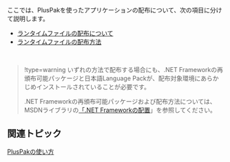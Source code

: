 ここでは、PlusPakを使ったアプリケーションの配布について、次の項目に分けて説明します。

* [ランタイムファイルの配布について](gcdocsite__documentlink?toc-item-id=89d76575-e4e9-494b-bbd1-286a0939d964)
* [ランタイムファイルの配布方法](gcdocsite__documentlink?toc-item-id=197c9ee5-81e4-4497-89ca-3cd7d4aa8abd)
<br>

> !type=warning
> いずれの方法で配布する場合にも、.NET Frameworkの再頒布可能パッケージと日本語Language Packが、配布対象環境にあらかじめインストールされていることが必要です。
> 
> .NET Frameworkの再頒布可能パッケージおよび配布方法については、MSDNライブラリの[「.NET Frameworkの配置](http://msdn.microsoft.com/ja-jp/library/jj152927%28v=vs.110%29.aspx)」を参照してください。

## 関連トピック

[PlusPakの使い方](gcdocsite__documentlink?toc-item-id=f660d5eb-01cf-4c16-8edb-cac373cd0651)
